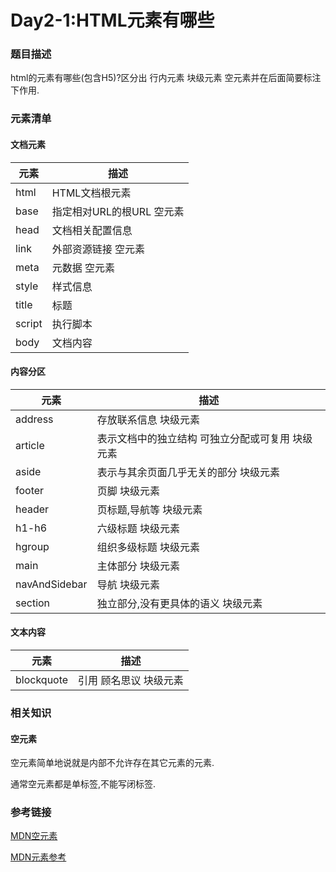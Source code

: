 # Day2-1:HTML元素有哪些

### 题目描述
html的元素有哪些(包含H5)?区分出 行内元素 块级元素 空元素并在后面简要标注下作用.

### 元素清单

#### 文档元素
元素|描述
----|----
html|HTML文档根元素
base|指定相对URL的根URL 空元素
head|文档相关配置信息
link|外部资源链接 空元素
meta|元数据 空元素
style|样式信息
title|标题
script|执行脚本
body|文档内容

#### 内容分区
元素|描述
----|----
address|存放联系信息 块级元素
article|表示文档中的独立结构 可独立分配或可复用 块级元素
aside|表示与其余页面几乎无关的部分 块级元素
footer|页脚 块级元素
header|页标题,导航等 块级元素
h1-h6|六级标题 块级元素
hgroup|组织多级标题 块级元素
main|主体部分 块级元素
navAndSidebar|导航 块级元素
section|独立部分,没有更具体的语义 块级元素

#### 文本内容
元素|描述
----|----
blockquote|引用 顾名思议 块级元素



### 相关知识

#### 空元素

空元素简单地说就是内部不允许存在其它元素的元素.

通常空元素都是单标签,不能写闭标签.

### 参考链接

[MDN空元素](https://developer.mozilla.org/zh-CN/docs/Glossary/%E7%A9%BA%E5%85%83%E7%B4%A0)

[MDN元素参考](https://developer.mozilla.org/zh-CN/docs/Web/HTML/Element)